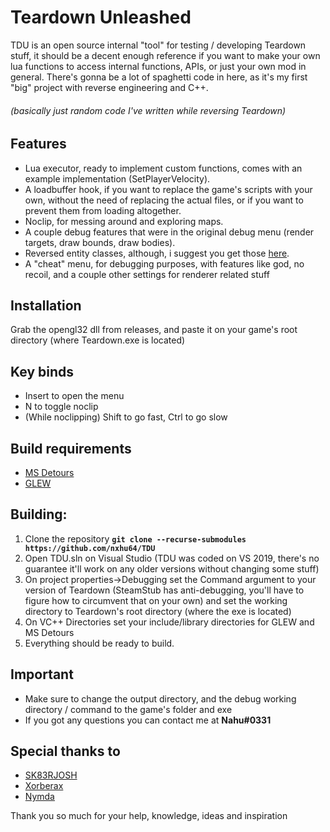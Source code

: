 # Teardown Unleashed
TDU is an open source internal "tool" for testing / developing Teardown stuff, it should be a decent enough reference if you want to make your own lua functions to access internal functions, APIs, or just your own mod in general.
There's gonna be a lot of spaghetti code in here, as it's my first "big" project with reverse engineering and C++.

###### (basically just random code I've written while reversing Teardown)

## Features
* Lua executor, ready to implement custom functions, comes with an example implementation (SetPlayerVelocity).
* A loadbuffer hook, if you want to replace the game's scripts with your own, without the need of replacing the actual files, or if you want to prevent them from loading altogether.
* Noclip, for messing around and exploring maps.
* A couple debug features that were in the original debug menu (render targets, draw bounds, draw bodies).
* Reversed entity classes, although, i suggest you get those [here](https://github.com/SK83RJOSH/Teardown).
* A "cheat" menu, for debugging purposes, with features like god, no recoil, and a couple other settings for renderer related stuff

## Installation
Grab the opengl32 dll from releases, and paste it on your game's root directory (where Teardown.exe is located)

## Key binds
* Insert to open the menu
* N to toggle noclip
* (While noclipping) Shift to go fast, Ctrl to go slow

## Build requirements
* [MS Detours](https://github.com/microsoft/Detours)
* [GLEW](http://glew.sourceforge.net/)

## Building:
1. Clone the repository **`git clone --recurse-submodules https://github.com/nxhu64/TDU`**
2. Open TDU.sln on Visual Studio (TDU was coded on VS 2019, there's no guarantee it'll work on any older versions without changing some stuff)
3. On project properties->Debugging set the Command argument to your version of Teardown (SteamStub has anti-debugging, you'll have to figure how to circumvent that on your own) and set the working directory to Teardown's root directory (where the exe is located)
4. On VC++ Directories set your include/library directories for GLEW and MS Detours
5. Everything should be ready to build.

## Important
* Make sure to change the output directory, and the debug working directory / command to the game's folder and exe
* If you got any questions you can contact me at **Nahu#0331**

## Special thanks to
* [SK83RJOSH](https://github.com/SK83RJOSH)
* [Xorberax](https://github.com/ss-gnalvesteffer)
* [Nymda](https://github.com/nymda)

Thank you so much for your help, knowledge, ideas and inspiration